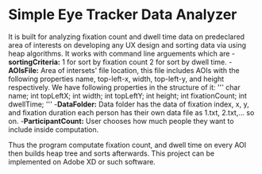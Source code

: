 # Simple Eye Tracker Data Analyzer

It is built for analyzing fixation count and dwell time data on predeclared area of interests on developing any UX design and sorting data via using heap algorithms. 
It works with command line arguements which are
-**sortingCriteria:** 1 for sort by fixation count 2 for sort by dwell time.
-**AOIsFile:** Area of intersets' file location, this file includes AOIs with the following properties name, top-left-x, width, top-left-y, and height respectively.
We have following properties in the structure of it:
'''
char name;
    int topLeftX;
    int width;
    int topLeftY;
    int height;
    int fixationCount;
    int dwellTime;
'''
-**DataFolder:** Data folder has the data of fixation index, x, y, and fixation duration each person has their own data file as 1.txt, 2.txt,... so on.
-**ParticipantCount:** User chooses how much people they want to include inside computation.

Thus the program computate fixation count, and dwell time on every AOI then builds heap tree and sorts afterwards.
This project can be implemented on Adobe XD or such software.
